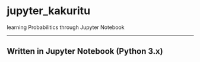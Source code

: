 # jupyter_kakuritu
learning Probabilitics through Jupyter Notebook

- - -

## Written in Jupyter Notebook (Python 3.x)
